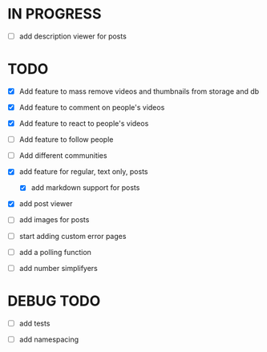 # IN PROGRESS

- [ ] add description viewer for posts

# TODO

- [x] Add feature to mass remove videos and thumbnails from storage and db

- [x] Add feature to comment on people's videos

- [x] Add feature to react to people's videos

- [ ] Add feature to follow people

- [ ] Add different communities

- [x] add feature for regular, text only, posts
    - [x] add markdown support for posts

- [x] add post viewer

- [ ] add images for posts

- [ ] start adding custom error pages

- [ ] add a polling function

- [ ] add number simplifyers

# DEBUG TODO

- [ ] add tests

- [ ] add namespacing